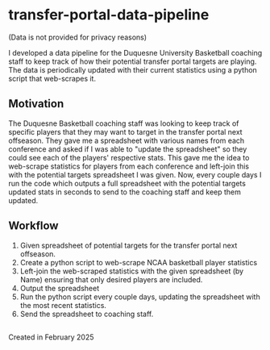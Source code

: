 # transfer-portal-data-pipeline

(Data is not provided for privacy reasons)

I developed a data pipeline for the Duquesne University Basketball coaching staff to keep track of how their potential transfer portal targets are playing. The data is periodically updated with their current statistics using a python script that web-scrapes it.

## Motivation

The Duquesne Basketball coaching staff was looking to keep track of specific players that they may want to target in the transfer portal next offseason. They gave me a spreadsheet with various names from each conference and asked if I was able to "update the spreadsheet" so they could see each of the players' respective stats. This gave me the idea to web-scrape statistics for players from each conference and left-join this with the potential targets spreadsheet I was given. Now, every couple days I run the code which outputs a full spreadsheet with the potential targets updated stats in seconds to send to the coaching staff and keep them updated.

## Workflow
1. Given spreadsheet of potential targets for the transfer portal next offseason.
2. Create a python script to web-scrape NCAA basketball player statistics
3. Left-join the web-scraped statistics with the given spreadsheet (by Name) ensuring that only desired players are included.
4. Output the spreadsheet
5. Run the python script every couple days, updating the spreadsheet with the most recent statistics.
6. Send the spreadsheet to coaching staff.

##

Created in February 2025
